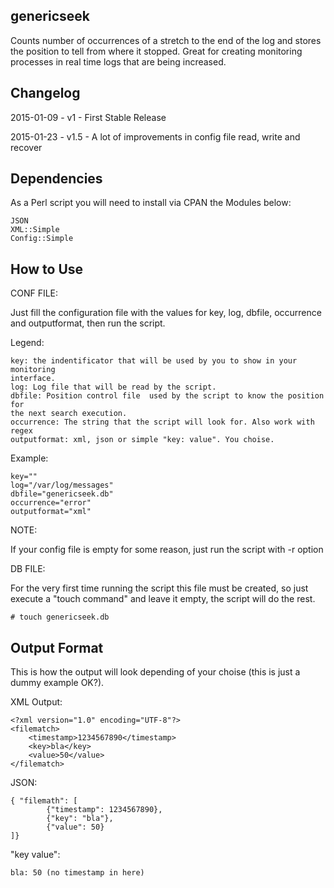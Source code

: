 genericseek
--------------------------------------------------------------------------------

Counts  number  of occurrences of a stretch to the end of the log and stores the
position  to  tell  from  where  it  stopped.  Great   for  creating  monitoring
processes in real time logs that are being increased.

Changelog
--------------------------------------------------------------------------------

2015-01-09 - v1   - First Stable Release

2015-01-23 - v1.5 - A lot of improvements in config file read, write and recover

Dependencies
--------------------------------------------------------------------------------

As a Perl script you will need to install via CPAN the Modules below:

	JSON
	XML::Simple
	Config::Simple

How to Use
--------------------------------------------------------------------------------

CONF FILE:

Just  fill  the  configuration  file  with  the  values  for  key,  log, dbfile,
occurrence and outputformat, then run the script.

Legend:

	key: the indentificator that will be used by you to show in your monitoring
	interface.
	log: Log file that will be read by the script.
	dbfile: Position control file  used by the script to know the position for
	the next search execution.
	occurrence: The string that the script will look for. Also work with regex
	outputformat: xml, json or simple "key: value". You choise.

Example:

	key=""
	log="/var/log/messages"
	dbfile="genericseek.db"
	occurrence="error"
	outputformat="xml"

NOTE:

If your config file is empty for some reason, just run the script with -r option

DB FILE:

For  the  very  first time running the script this file must be created, so just
execute a "touch command" and leave it empty, the script will do the rest.

	# touch genericseek.db

Output Format
--------------------------------------------------------------------------------

This  is how the output will look depending of your choise (this is just a dummy
example OK?).

XML Output:

	<?xml version="1.0" encoding="UTF-8"?>
	<filematch>
		<timestamp>1234567890</timestamp>
		<key>bla</key>
		<value>50</value>
	</filematch>

JSON:

	{ "filemath": [
	        {"timestamp": 1234567890},
	        {"key": "bla"},
	        {"value": 50}
	]}

"key value":

	bla: 50 (no timestamp in here)
